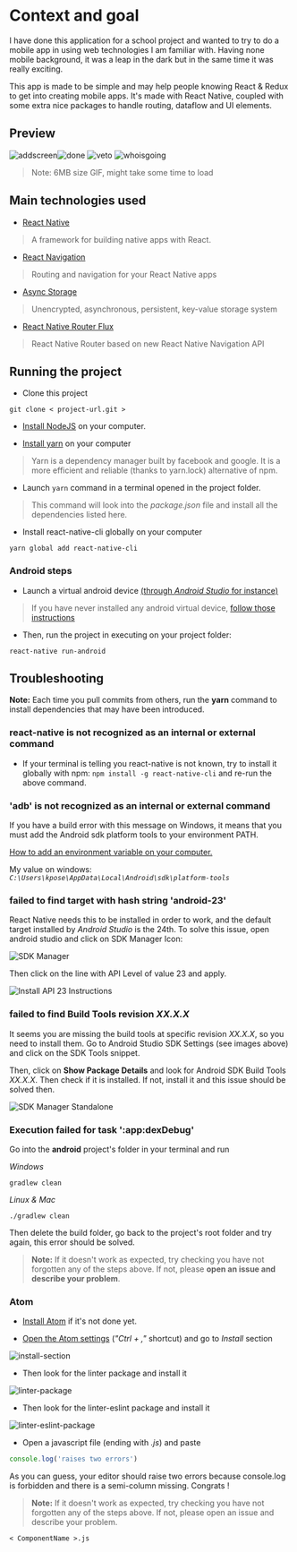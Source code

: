 # Context and goal

I have done this application for a school project and wanted to try to do a mobile app in using web technologies I am familiar with. Having none mobile background, it was a leap in the dark but in the same time it was really exciting.

This app is made to be simple and may help people knowing React & Redux to get into creating mobile apps. It's made with React Native, coupled with some extra nice packages to handle routing, dataflow and UI elements.

## Preview

![addscreen](https://user-images.githubusercontent.com/25622362/77068211-7dab6300-69e6-11ea-9fa9-1a07e1bfddd7.PNG)![done](https://user-images.githubusercontent.com/25622362/77068410-dd097300-69e6-11ea-85dc-25cdf32bdc3f.PNG) 
![veto](https://user-images.githubusercontent.com/25622362/77068443-e98dcb80-69e6-11ea-81c2-247dd53d488a.PNG) 
![whoisgoing](https://user-images.githubusercontent.com/25622362/77068449-edb9e900-69e6-11ea-9c4b-a977d9a89bea.PNG)


> Note: 6MB size GIF, might take some time to load

## Main technologies used

- [React Native](https://github.com/facebook/react-native)

> A framework for building native apps with React.

- [React Navigation](https://reactnavigation.org/)

> Routing and navigation for your React Native apps

- [Async Storage](https://reactnative.dev/docs/asyncstorage)

> Unencrypted, asynchronous, persistent, key-value storage system

- [React Native Router Flux](https://github.com/aksonov/react-native-router-flux)

> React Native Router based on new React Native Navigation API

## Running the project

- Clone this project
```
git clone < project-url.git >
```

- [Install NodeJS](https://nodejs.org/en/) on your computer.

- [Install yarn](https://yarnpkg.com/en/docs/install) on your computer
> Yarn is a dependency manager built by facebook and google. It is a more efficient and reliable (thanks to yarn.lock) alternative of npm.

- Launch ``` yarn ``` command in a terminal opened in the project folder.
> This command will look into the *package.json* file and install all the dependencies listed here.

- Install react-native-cli globally on your computer
```
yarn global add react-native-cli
```

### Android steps

- Launch a virtual android device [(through *Android Studio* for instance)](https://developer.android.com/studio/run/managing-avds.html#viewing)

> If you have never installed any android virtual device, [follow those instructions](https://developer.android.com/studio/run/managing-avds.html#createavd)

- Then, run the project in executing on your project folder:

```
react-native run-android
```

## Troubleshooting

**Note:** Each time you pull commits from others, run the **yarn** command to install dependencies that may have been introduced.

### react-native is not recognized as an internal or external command
- If your terminal is telling you react-native is not known, try to install it globally with npm: ```npm install -g react-native-cli``` and re-run the above command.

### 'adb' is not recognized as an internal or external command

If you have a build error with this message on Windows, it means that you must add the Android sdk platform tools to your environment PATH.

[How to add an environment variable on your computer.](https://www.java.com/en/download/help/path.xml)

My value on windows: *```C:\Users\kpose\AppData\Local\Android\sdk\platform-tools```*

### failed to find target with hash string 'android-23'

React Native needs this to be installed in order to work, and the default target installed by *Android Studio* is the 24th. To solve this issue, open android studio and click on SDK Manager Icon:

![SDK Manager](https://i.snag.gy/bxQd0z.jpg)

Then click on the line with API Level of value 23 and apply.

![Install API 23 Instructions](https://i.snag.gy/LtYAR7.jpg)

### failed to find Build Tools revision *XX.X.X*

It seems you are missing the build tools at specific revision *XX.X.X*, so you need to install them. Go to Android Studio SDK Settings (see images above) and click on the SDK Tools snippet.

Then, click on **Show Package Details** and look for Android SDK Build Tools *XX.X.X*. Then check if it is installed. If not, install it and this issue should be solved then.

![SDK Manager Standalone](https://i.snag.gy/Y3X58Z.jpg)

### Execution failed for task ':app:dexDebug'

Go into the **android** project's folder in your terminal and run

*Windows*
```
gradlew clean
```

*Linux & Mac*
```
./gradlew clean
```

Then delete the build folder, go back to the project's root folder and try again, this error should be solved.

> **Note:** If it doesn't work as expected, try checking you have not forgotten any of the steps above. If not, please **open an issue and describe your problem**.

### Atom

- [Install Atom](https://atom.io/) if it's not done yet.

- [Open the Atom settings](http://flight-manual.atom.io/getting-started/sections/atom-basics/#settings-and-preferences) (*"Ctrl + ,"* shortcut) and go to *Install* section

![install-section](http://www.codeblocq.com/img/atom-prefs-install-tab.png)

- Then look for the linter package and install it

![linter-package](http://www.codeblocq.com/img/atom-linter-package.png)

- Then look for the linter-eslint package and install it

![linter-eslint-package](http://www.codeblocq.com/img/atom-linter-eslint-package.png)

- Open a javascript file (ending with *.js*) and paste

```js
console.log('raises two errors')
```
As you can guess, your editor should raise two errors because console.log is forbidden and there is a semi-column missing. Congrats !

> **Note:** If it doesn't work as expected, try checking you have not forgotten any of the steps above. If not, please open an issue and describe your problem.



```
< ComponentName >.js
```
